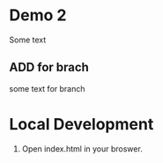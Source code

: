 # Demo 2

Some text

## ADD for brach
  
some text for branch

# Local Development

1. Open index.html in your broswer.